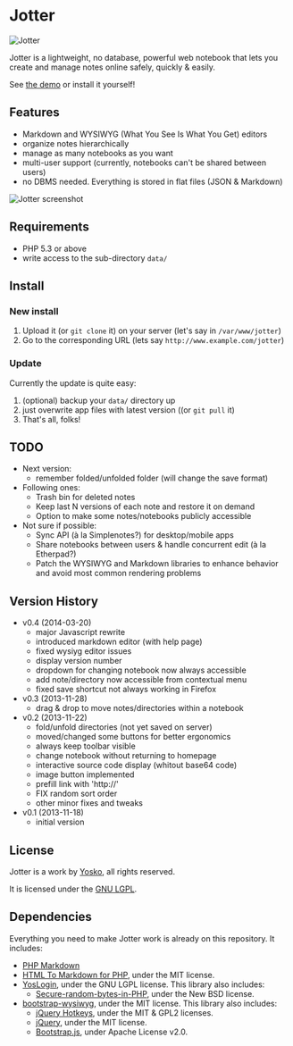 # Jotter

![Jotter](http://www.yosko.net/data/images/jotter.png)

Jotter is a lightweight, no database, powerful web notebook that lets you create and manage notes online safely, quickly & easily.

See [the demo](http://tools.yosko.net/demos/jotter/) or install it yourself!

## Features

- Markdown and WYSIWYG (What You See Is What You Get) editors
- organize notes hierarchically
- manage as many notebooks as you want
- multi-user support (currently, notebooks can't be shared between users)
- no DBMS needed. Everything is stored in flat files (JSON & Markdown)

![Jotter screenshot](http://www.yosko.net/data/images/jotter-v0.2.png)

## Requirements

- PHP 5.3 or above
- write access to the sub-directory `data/`

## Install

### New install

1. Upload it (or `git clone` it) on your server (let's say in `/var/www/jotter`)
2. Go to the corresponding URL (lets say `http://www.example.com/jotter`)

### Update

Currently the update is quite easy:
1. (optional) backup your `data/` directory up
2. just overwrite app files with latest version ((or `git pull` it)
3. That's all, folks!

## TODO

- Next version:
  - remember folded/unfolded folder (will change the save format)
- Following ones:
  - Trash bin for deleted notes
  - Keep last N versions of each note and restore it on demand
  - Option to make some notes/notebooks publicly accessible
- Not sure if possible:
  - Sync API (à la Simplenotes?) for desktop/mobile apps
  - Share notebooks between users & handle concurrent edit (à la Etherpad?)
  - Patch the WYSIWYG and Markdown libraries to enhance behavior and avoid most common rendering problems

## Version History

- v0.4 (2014-03-20)
  - major Javascript rewrite
  - introduced markdown editor (with help page)
  - fixed wysiyg editor issues
  - display version number
  - dropdown for changing notebook now always accessible
  - add note/directory now accessible from contextual menu
  - fixed save shortcut not always working in Firefox
- v0.3 (2013-11-28)
  - drag & drop to move notes/directories within a notebook
- v0.2 (2013-11-22)
  - fold/unfold directories (not yet saved on server)
  - moved/changed some buttons for better ergonomics
  - always keep toolbar visible
  - change notebook without returning to homepage
  - interactive source code display (whitout base64 code)
  - image button implemented
  - prefill link with 'http://'
  - FIX random sort order
  - other minor fixes and tweaks
- v0.1 (2013-11-18)
  - initial version

## License

Jotter is a work by [Yosko](http://www.yosko.net), all rights reserved.

It is licensed under the [GNU LGPL](http://www.gnu.org/licenses/lgpl.html).

## Dependencies

Everything you need to make Jotter work is already on this repository. It includes:

- [PHP Markdown](https://github.com/michelf/php-markdown/)
- [HTML To Markdown for PHP](https://github.com/nickcernis/html-to-markdown), under the MIT license.
- [YosLogin](https://github.com/yosko/yoslogin), under the GNU LGPL license. This library also includes:
  - [Secure-random-bytes-in-PHP](https://github.com/GeorgeArgyros/Secure-random-bytes-in-PHP/), under the New BSD license.
- [bootstrap-wysiwyg](http://github.com/mindmup/bootstrap-wysiwyg), under the MIT license. This library also includes:
  - [jQuery Hotkeys](http://github.com/tzuryby/jquery.hotkeys), under the MIT & GPL2 licenses.
  - [jQuery](jquery.org), under the MIT license.
  - [Bootstrap.js](http://twitter.github.com/bootstrap/), under Apache License v2.0.
